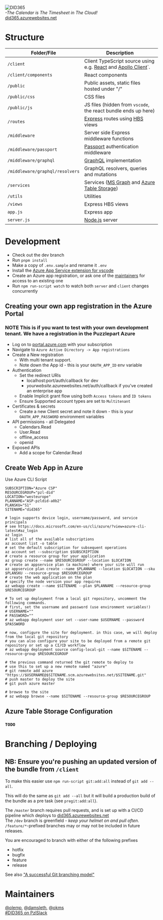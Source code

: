 ![DID365](https://bitbucket-assetroot.s3.amazonaws.com/c/photos/2019/Nov/24/3199596412-11-pzl-did365-logo_avatar.png)  
_-The Calendar is The Timesheet in The Cloud!_  
[did365.azurewebsites.net](https://did365.azurewebsites.net)  


# Structure #

Folder/File | Description
--- | --- | 
`/client` | Client TypeScript source using e.g. [React](https://reactjs.org/) and [Apollo Client](https://www.apollographql.com/docs/react/)`.
`/client/components` | React components
`/public` | Public assets, static files hosted under "/"
`/public/css` | CSS files
`/public/js` | JS files (hidden from `vscode`, the react bundle ends up here)
`/routes` | [Express](https://expressjs.com/) routes using [HBS](https://handlebarsjs.com/) views
`/middleware` | Server side Express middleware functions
`/middleware/passport` | [Passport](http://www.passportjs.org/) authentication middleware
`/middleware/graphql` | [GraphQL](https://github.com/graphql/graphql-js/) implementation
`/middleware/graphql/resolvers` | GraphQL resolvers, queries and mutations
`/services` | Services ([MS Graph](https://developer.microsoft.com/en-us/graph) and [Azure Table Storage](https://azure.microsoft.com/en-us/services/storage/tables/))
`/utils` | Utilities
`/views` | Express HBS views
`app.js` | Express app
`server.js` | [Node.js](http://nodejs.org/) server  
 
# Development #

* Check out the dev branch
* Run `pnpm install`
* Make a copy of `.env.sample` and rename it `.env`
* Install the [Azure App Service extension for vscode](https://marketplace.visualstudio.com/items?itemName=ms-azuretools.vscode-azureappservice)
* Create an Azure app registration, or ask one of the [maintainers](#maintainers) for access to an existing one
* Run `npm run-script watch` to watch both `server` and `client` changes concurrently  

## Creating your own app registration in the Azure Portal ##

### **NOTE** This is if you want to test with your own development tenant. We have a registration in the Puzzlepart Azure ###

*  Log on to [portal.azure.com](https://portal.azure.com) with your subscription
*  Navigate to `Azure Active Directory -> App registrations`
*  Create a New registration 
   *  With multi tenant support.
   *  Note down the App id - this is your `OAUTH_APP_ID` env variable
*  Authentication
   *  Set the redirect URIs 
      *  localhost:port/auth/callback for dev
      *  _yourwebsite_.azurewebsites.net/auth/callback if you've created an enterprise app
   *  Enable Implicit grant flow using both `Access tokens` and `ID tokens`
   *  Ensure Supported account types are set to `Multitenant`
*  Certificates & secrets
   *  Create a new Client secret and note it down - this is your `OAUTH_APP_PASSWORD` environment variables
* API permissions - all Delegated
    * Calendars.Read
    * User.Read
    * offline_access
    * openid
* Exposed APIs
  * Add a scope for Calendar.Read

## Create Web App in Azure ##

Use Azure CLI Script

```cli
SUBSCRIPTION="Azure CSP"
RESOURCEGROUP="pzl-did"
LOCATION="westeurope"
PLANNAME="ASP-pzldid-a0b2"
PLANSKU="S1"
SITENAME="did365"

# login supports device login, username/password, and service principals
# see https://docs.microsoft.com/en-us/cli/azure/?view=azure-cli-latest#az_login
az login
# list all of the available subscriptions
az account list -o table
# set the default subscription for subsequent operations
az account set --subscription $SUBSCRIPTION
# create a resource group for your application
az group create --name $RESOURCEGROUP --location $LOCATION
# create an appservice plan (a machine) where your site will run
az appservice plan create --name $PLANNAME --location $LOCATION --sku $PLANSKU --resource-group $RESOURCEGROUP
# create the web application on the plan
# specify the node version your app requires
az webapp create --name $SITENAME --plan $PLANNAME --resource-group $RESOURCEGROUP

# To set up deployment from a local git repository, uncomment the following commands.
# first, set the username and password (use environment variables!)
# USERNAME=""
# PASSWORD=""
# az webapp deployment user set --user-name $USERNAME --password $PASSWORD

# now, configure the site for deployment. in this case, we will deploy from the local git repository
# you can also configure your site to be deployed from a remote git repository or set up a CI/CD workflow
# az webapp deployment source config-local-git --name $SITENAME --resource-group $RESOURCEGROUP

# the previous command returned the git remote to deploy to
# use this to set up a new remote named "azure"
# git remote add azure "https://$USERNAME@$SITENAME.scm.azurewebsites.net/$SITENAME.git"
# push master to deploy the site
# git push azure master

# browse to the site
# az webapp browse --name $SITENAME --resource-group $RESOURCEGROUP
```

## Azure Table Storage Configuration ##

### `TODO`

# Branching / Deploying #
## NB: Ensure you're pushing an updated version of the bundle from `/client` ##

To make this easier use `npm run-script git:add:all` instead of `git add --all`.

This will do the same as `git add --all` but it will build a production build of the bundle as a pre task (see `pregit:add:all`).


The `/master` branch requires pull requests, and is set up with a CI/CD pipeline which deploys to [did365.azurewebsites.net](https://did365.azurewebsites.net)  
The `/dev` branch is greenfield - _keep your helmet on and pull often_.  
`/feature/*`-prefixed branches may or may not be included in future releases.

You are encouraged to branch with either of the following prefixes  
*  hotfix
*  bugfix
*  feature
*  release  

See also ["A successful Git branching model"](https://nvie.com/posts/a-successful-git-branching-model/)


# Maintainers #

[@olemp](https://app.slack.com/client/T03QM007Y/D03QK7951), [@damsleth](https://app.slack.com/client/T03QM007Y/D1HRA2U4E), [@okms](https://app.slack.com/client/T03QM007Y/D03QN3XCH)  
[#DID365 on PzlSlack](https://app.slack.com/client/T03QM007Y/GQK65AT0S)